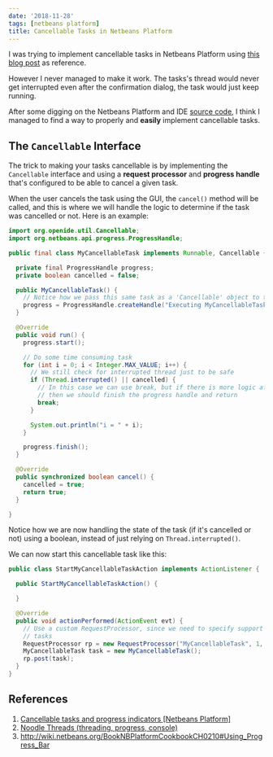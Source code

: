 ```yaml
---
date: '2018-11-28'
tags: [netbeans platform]
title: Cancellable Tasks in Netbeans Platform
---
```


I was trying to implement cancellable tasks in Netbeans Platform using [this blog post](https://rubenlaguna.com/post/2010-01-18-cancellable-tasks-and-progress-indicators-netbeans-platform/) as reference.

However I never managed to make it work. The tasks's thread would never get interrupted even after the confirmation dialog, the task would just keep running.

After some digging on the Netbeans Platform and IDE [source code](https://github.com/apache/incubator-netbeans), I think I managed to find a way to properly and **easily** implement cancellable tasks.

<!--more-->

## The `Cancellable` Interface

The trick to making your tasks cancellable is by implementing the `Cancellable` interface and using a **request processor** and **progress handle** that's configured to be able to cancel a given task.

When the user cancels the task using the GUI, the `cancel()` method will be called, and this is where we will handle the logic to determine if the task was cancelled or not. Here is an example:

```java
import org.openide.util.Cancellable;
import org.netbeans.api.progress.ProgressHandle;

public final class MyCancellableTask implements Runnable, Cancellable {

  private final ProgressHandle progress;
  private boolean cancelled = false;

  public MyCancellableTask() {
    // Notice how we pass this same task as a 'Cancellable' object to the progress handle
    progress = ProgressHandle.createHandle("Executing MyCancellableTask", this);
  }

  @Override
  public void run() {
    progress.start();

    // Do some time consuming task
    for (int i = 0; i < Integer.MAX_VALUE; i++) {
      // We still check for interrupted thread just to be safe
      if (Thread.interrupted() || cancelled) {
        // In this case we can use break, but if there is more logic after the loop
        // then we should finish the progress handle and return
        break;
      }

      System.out.println("i = " + i);
    }

    progress.finish();
  }

  @Override
  public synchronized boolean cancel() {
    cancelled = true;
    return true;
  }

}
```

Notice how we are now handling the state of the task (if it's cancelled or not) using a boolean, instead of just relying on `Thread.interrupted()`.

We can now start this cancellable task like this:

```java
public class StartMyCancellableTaskAction implements ActionListener {

  public StartMyCancellableTaskAction() {

  }

  @Override
  public void actionPerformed(ActionEvent evt) {
    // Use a custom RequestProcessor, since we need to specify support for cancellable
    // tasks
    RequestProcessor rp = new RequestProcessor("MyCancellableTask", 1, true);
    MyCancellableTask task = new MyCancellableTask();
    rp.post(task);
  }
}
```

## References

1. [Cancellable tasks and progress indicators [Netbeans Platform]](https://rubenlaguna.com/post/2010-01-18-cancellable-tasks-and-progress-indicators-netbeans-platform/)
2. [Noodle Threads (threading, progress, console)](https://www.antonioshome.net/kitchen/netbeans/nbms-threads.php)
3. http://wiki.netbeans.org/BookNBPlatformCookbookCH0210#Using_Progress_Bar